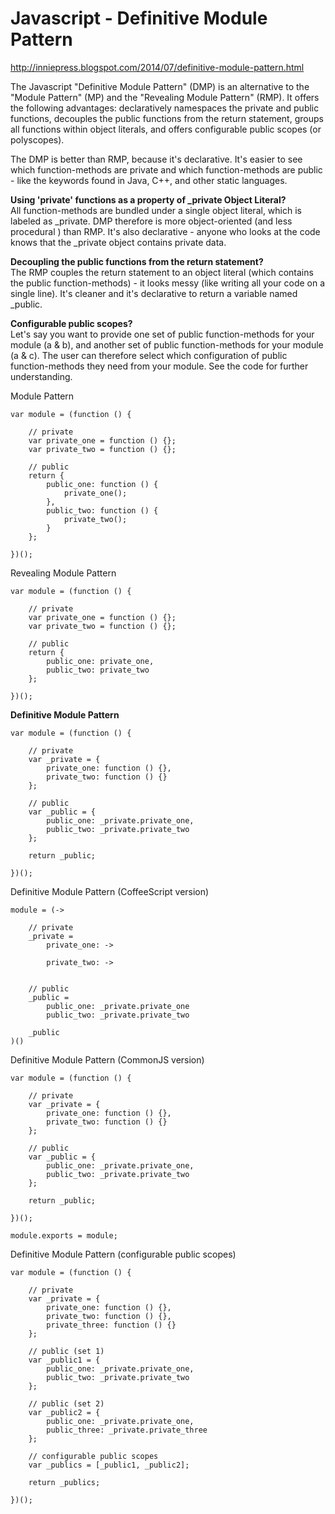 Javascript - Definitive Module Pattern
==========================

http://inniepress.blogspot.com/2014/07/definitive-module-pattern.html

The Javascript "Definitive Module Pattern" (DMP) is an alternative to the "Module Pattern" (MP) and the "Revealing Module Pattern" (RMP). It offers the following advantages: declaratively namespaces the private and public functions, decouples the public functions from the return statement, groups all functions within object literals, and offers configurable public scopes (or polyscopes).

The DMP is better than RMP, because it's declarative. It's easier to see which function-methods are private and which function-methods are public - like the keywords found in Java, C++, and other static languages.

**Using 'private' functions as a property of _private Object Literal?**  
All function-methods are bundled under a single object literal, which is labeled as _private. DMP therefore is more object-oriented (and less procedural ) than RMP. It's also declarative - anyone who looks at the code knows that the _private object contains private data.

**Decoupling the public functions from the return statement?**  
The RMP couples the return statement to an object literal (which contains the public function-methods) - it looks messy (like writing all your code on a single line). It's cleaner and it's declarative to return a variable named _public.

**Configurable public scopes?**  
Let's say you want to provide one set of public function-methods for your module (a & b), and another set of public function-methods for your module (a & c). The user can therefore select which configuration of public function-methods they need from your module. See the code for further understanding.


Module Pattern

    var module = (function () {

        // private
        var private_one = function () {};
        var private_two = function () {};

        // public
        return {
            public_one: function () {
                private_one();
            },
            public_two: function () {
                private_two();
            }
        };

    })();

Revealing Module Pattern

    var module = (function () {

        // private
        var private_one = function () {};
        var private_two = function () {};

        // public
        return {
            public_one: private_one,
            public_two: private_two
        };

    })();

**Definitive Module Pattern**

    var module = (function () {

        // private
        var _private = {
            private_one: function () {},
            private_two: function () {}
        };

        // public
        var _public = {
            public_one: _private.private_one,
            public_two: _private.private_two
        };

        return _public;

    })();

Definitive Module Pattern (CoffeeScript version)

    module = (->

        // private
        _private =
            private_one: ->
            
            private_two: ->
            
    
        // public
        _public =
            public_one: _private.private_one
            public_two: _private.private_two
    
        _public
    )()

Definitive Module Pattern (CommonJS version)

    var module = (function () {

        // private
        var _private = {
            private_one: function () {},
            private_two: function () {}
        };

        // public
        var _public = {
            public_one: _private.private_one,
            public_two: _private.private_two
        };

        return _public;

    })();

    module.exports = module;


Definitive Module Pattern (configurable public scopes)

    var module = (function () {

        // private
        var _private = {
            private_one: function () {},
            private_two: function () {},
            private_three: function () {}
        };

        // public (set 1)
        var _public1 = {
            public_one: _private.private_one,
            public_two: _private.private_two
        };

        // public (set 2)
        var _public2 = {
            public_one: _private.private_one,
            public_three: _private.private_three
        };

        // configurable public scopes
        var _publics = [_public1, _public2];

        return _publics;

    })();
